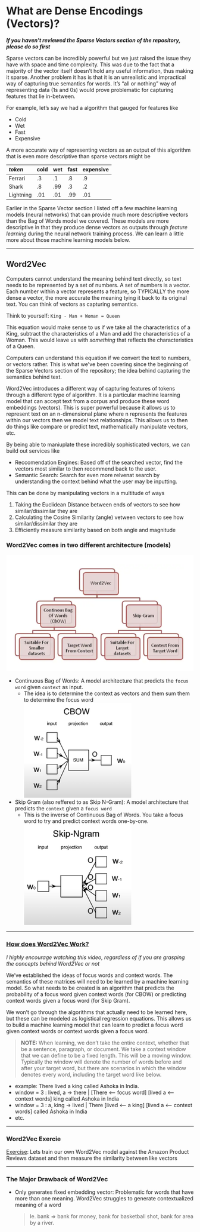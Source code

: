 # What are Dense Encodings (Vectors)?

***If you haven't reviewed the Sparse Vectors section of the repository, please do so first***

Sparse vectors can be incredibly powerful but we just raised the issue they have with space and time complexity. This was due to the fact that a majority of the vector itself doesn’t hold any useful information, thus making it sparse. Another problem it has is that it is an unrealistic and impractical way of capturing true semantics for words. It’s “all or nothing” way of representing data (1s and 0s) would prove problematic for capturing features that lie in-between.

For example, let’s say we had a algorithm that gauged for features like 
- Cold
- Wet
- Fast
- Expensive

A more accurate way of representing vectors as an output of this algorithm that is even more descriptive than sparse vectors might be

| *token*   | cold | wet | fast | expensive |
|:----------|:-----|:----|:-----|:----------|
| Ferrari   | .3   | .1  | .8   | .9        |
| Shark     | .8   | .99 | .3   | .2        |
| Lightning | .01  | .01 | .99  | .01       |

Earlier in the Sparse Vector section I listed off a few machine learning models (neural networks) that can provide much more descriptive vectors than the Bag of Words model we covered. These models are more descriptive in that they produce dense vectors as outputs through *feature learning* during the neural network training process. We can learn a little more about those machine learning models below.

-------------------------------------------------------------------------------------------------------------------------------------

## Word2Vec

Computers cannot understand the meaning behind text directly, so text needs to be represented by a set of numbers. A set of numbers is a vector. Each number within a vector represents a feature, so TYPICALLY the more dense a vector, the more accurate the meaning tying it back to its original text. You can think of vectors as capturing semantics.

Think to yourself: `King - Man + Woman = Queen`

This equation would make sense to us if we take all the characteristics of a King, subtract the characteristics of a Man and add the characteristics of a Woman. This would leave us with *something* that reflects the characteristics of a Queen. 

Computers can understand this equation if we convert the text to numbers, or vectors rather. This is what we've been covering since the beginning of the Sparse Vectors section of the repository; the idea behind capturing the semantics behind text. 

Word2Vec introduces a different way of capturing features of tokens through a different type of algorithm. It is a particular machine learning model that can accept text from a corpus and produce these word embeddings (vectors). This is super powerful because it allows us to represent text on an n-dimensional plane where n represents the features within our vectors then we model text relationships. This allows us to then do things like compare or predict text, mathematically manipulate vectors, etc.

By being able to maniuplate these incredibly sophisticated vectors, we can build out services like
 - Reccomendation Engines: Based off of the searched vector, find the vectors most similar to then recommend back to the user. 
 - Semantic Search: Search for even more relvenat search by understanding the context behind what the user may be inputting.
 
 This can be done by manipulating vectors in a multitude of ways
 1. Taking the Euclidean Distance between ends of vectors to see how similar/dissimilar they are
 2. Calculating the Cosine Similarity (angle) vetween vectors to see how similar/dissimilar they are
 3. Efficiently measure similarity based on both angle and magnitude
 
 ### Word2Vec comes in two different architecture (models)
 
 ![](/images/Word2Vec/models.png)
 
- Continuous Bag of Words: A model architecture that predicts the `focus word` given `context` as input.
  - The idea is to determine the context as vectors and them sum them to determine the focus word
![](/images/Word2Vec/CBOW.png)
- Skip Gram (also reffered to as Skip N-Gram): A model architecture that predicts the  `context` given a `focus word`
  - This is the inverse of Continuous Bag of Words. You take a focus word to try and predict context words one-by-one. 
![](/images/Word2Vec/SkipGram.png)

-------------------------------------------------------------------------------------------------------------------------------------

### [How does Word2Vec Work?](https://www.youtube.com/watch?v=QyrUentbkvw)

*I highly encourage watching this video, regardless of if you are grasping the concepts behind Word2Vec or not*

We’ve established the ideas of focus words and context words. The semantics of these matrices will need to be learned by a machine learning model. So what needs to be created is an algorithm that predicts the probability of a focus word given context words (for CBOW) or predicting context words given a focus word (for Skip Gram).

We won’t go through the algorithms that actually need to be learned here, but these can be modeled as logistical regression equations. This allows us to build a machine learning model that can learn to predict a focus word given context words or context words given a focus word. 

> **NOTE:** When learning, we don’t take the entire context, whether that be a sentence, paragraph, or document. We take a context window that we can define to be a fixed length. This will be a moving window. Typically the window will denote the number of words before and after your target word, but there are scenarios in which the window denotes every word, including the target word like below. 
- example: There lived a king called Ashoka in India.
 - window = 3 : lived, a → there | [There <-- focus word] [lived a <-- context words] king called Ashoka in India
 - window = 3 : a, king → lived | There [lived <-- a king] [lived a <-- context words] called Ashoka in India
 - etc.
 
 -------------------------------------------------------------------------------------------------------------------------------------
 
### Word2Vec Exercie
 [Exercise](): Lets train our own Word2Vec model against the Amazon Product Reviews dataset and then measure the similarity between like vectors
 
 -------------------------------------------------------------------------------------------------------------------------------------

### The Major Drawback of Word2Vec

- Only generates fixed embedding vector: Problematic for words that have more than one meaning. Word2Vec struggles to generate contextualized meaning of a word

  > Ie. bank ⇒ bank for money, bank for basketball shot, bank for area by a river.
